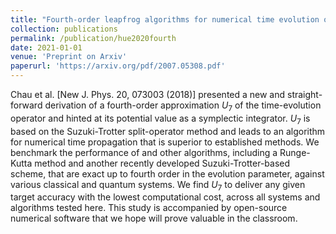 ```yaml
---
title: "Fourth-order leapfrog algorithms for numerical time evolution of classical and quantum systems"
collection: publications
permalink: /publication/hue2020fourth
date: 2021-01-01
venue: 'Preprint on Arxiv'
paperurl: 'https://arxiv.org/pdf/2007.05308.pdf'
---
```

Chau et al. [New J. Phys. 20, 073003 (2018)] presented a new and straight-forward derivation of a fourth-order approximation $U_7$ of the time-evolution operator and hinted at its potential value as a symplectic integrator. $U_7$ is based on the Suzuki-Trotter split-operator method and leads to an algorithm for numerical time propagation that is superior to established methods. We benchmark the performance of  and other algorithms, including a Runge-Kutta method and another recently developed Suzuki-Trotter-based scheme, that are exact up to fourth order in the evolution parameter, against various classical and quantum systems. We find $U_7$ to deliver any given target accuracy with the lowest computational cost, across all systems and algorithms tested here. This study is accompanied by open-source numerical software that we hope will prove valuable in the classroom.
